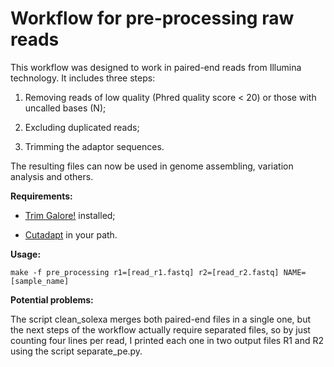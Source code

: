 # Workflow for pre-processing raw reads

This workflow was designed to work in paired-end reads from Illumina technology. It includes three steps:

1) Removing reads of low quality (Phred quality score < 20) or those with uncalled bases (N);

2) Excluding duplicated reads;

3) Trimming the adaptor sequences.

The resulting files can now be used in genome assembling, variation analysis and others.

**Requirements:**

- [Trim Galore!](http://www.bioinformatics.babraham.ac.uk/projects/trim_galore/) installed;

- [Cutadapt](http://cutadapt.readthedocs.io/en/stable/index.html) in your path.

**Usage:**
```
make -f pre_processing r1=[read_r1.fastq] r2=[read_r2.fastq] NAME=[sample_name]
```
**Potential problems:**

The script clean_solexa merges both paired-end files in a single one, but the next steps of the workflow actually require separated files, so by just counting four lines per read, I printed each one in two output files R1 and R2 using the script separate_pe.py. 
